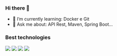 ### Hi there 👋

- 🌱 I’m currently learning: Docker e Git
- 💬 Ask me about: API Rest, Maven, Spring Boot...

### Best technologies

<div>
  <img src="https://cdn.jsdelivr.net/gh/devicons/devicon/icons/java/java-original-wordmark.svg" />
  <img src="https://cdn.jsdelivr.net/gh/devicons/devicon/icons/spring/spring-plain-wordmark.svg"/>
  <img src="https://cdn.jsdelivr.net/gh/devicons/devicon/icons/mysql/mysql-original-wordmark.svg"/>       
  <img src="https://cdn.jsdelivr.net/gh/devicons/devicon/icons/apache/apache-original-wordmark.svg"/>
</div>
